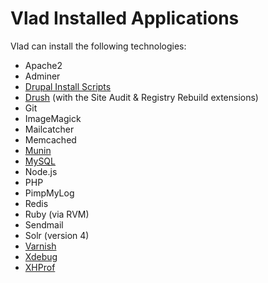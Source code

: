 <h1>Vlad Installed Applications</h1>

Vlad can install the following technologies:

- Apache2
- Adminer
- [Drupal Install Scripts](drupal.md)
- [Drush](drupal.md) (with the Site Audit & Registry Rebuild extensions)
- Git
- ImageMagick
- Mailcatcher
- Memcached
- [Munin](munin.md)
- [MySQL](mysql.md)
- Node.js
- PHP
- PimpMyLog
- Redis
- Ruby (via RVM)
- Sendmail
- Solr (version 4)
- [Varnish](varnish.md)
- [Xdebug](xdebug.md)
- [XHProf](xhprof.md)
